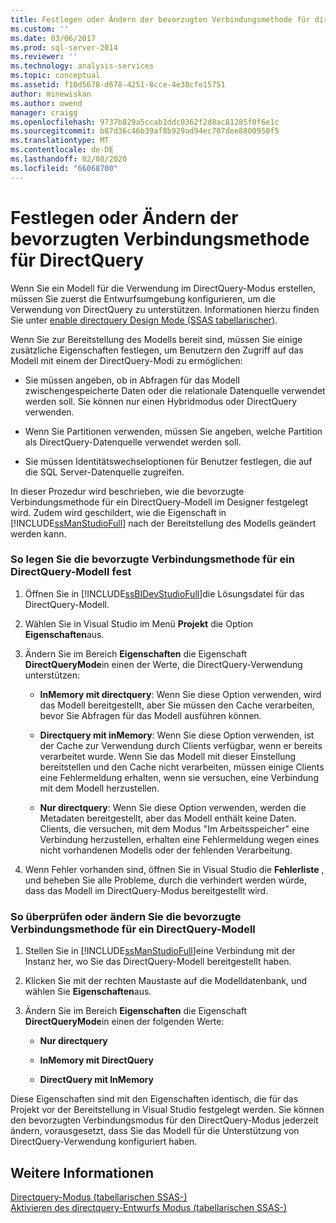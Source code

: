 ```yaml
---
title: Festlegen oder Ändern der bevorzugten Verbindungsmethode für directquery | Microsoft-Dokumentation
ms.custom: ''
ms.date: 03/06/2017
ms.prod: sql-server-2014
ms.reviewer: ''
ms.technology: analysis-services
ms.topic: conceptual
ms.assetid: f10d5678-d678-4251-8cce-4e30cfe15751
author: minewiskan
ms.author: owend
manager: craigg
ms.openlocfilehash: 9737b829a5ccab1ddc0362f2d8ac81285f0f6e1c
ms.sourcegitcommit: b87d36c46b39af8b929ad94ec707dee8800950f5
ms.translationtype: MT
ms.contentlocale: de-DE
ms.lasthandoff: 02/08/2020
ms.locfileid: "66068700"
---
```

# <a name="set-or-change-the-preferred-connection-method-for-directquery"></a>Festlegen oder Ändern der bevorzugten Verbindungsmethode für DirectQuery
  Wenn Sie ein Modell für die Verwendung im DirectQuery-Modus erstellen, müssen Sie zuerst die Entwurfsumgebung konfigurieren, um die Verwendung von DirectQuery zu unterstützen. Informationen hierzu finden Sie unter [enable directquery Design Mode &#40;SSAS tabellarischer&#41;](tabular-models/enable-directquery-mode-in-ssdt.md).  
  
 Wenn Sie zur Bereitstellung des Modells bereit sind, müssen Sie einige zusätzliche Eigenschaften festlegen, um Benutzern den Zugriff auf das Modell mit einem der DirectQuery-Modi zu ermöglichen:  
  
-   Sie müssen angeben, ob in Abfragen für das Modell zwischengespeicherte Daten oder die relationale Datenquelle verwendet werden soll. Sie können nur einen Hybridmodus oder DirectQuery verwenden.  
  
-   Wenn Sie Partitionen verwenden, müssen Sie angeben, welche Partition als DirectQuery-Datenquelle verwendet werden soll.  
  
-   Sie müssen Identitätswechseloptionen für Benutzer festlegen, die auf die SQL Server-Datenquelle zugreifen.  
  
 In dieser Prozedur wird beschrieben, wie die bevorzugte Verbindungsmethode für ein DirectQuery-Modell im Designer festgelegt wird. Zudem wird geschildert, wie die Eigenschaft in [!INCLUDE[ssManStudioFull](../includes/ssmanstudiofull-md.md)] nach der Bereitstellung des Modells geändert werden kann.  
  
### <a name="to-set-the-preferred-connection-method-for-a-directquery-model"></a>So legen Sie die bevorzugte Verbindungsmethode für ein DirectQuery-Modell fest  
  
1.  Öffnen Sie in [!INCLUDE[ssBIDevStudioFull](../includes/ssbidevstudiofull-md.md)]die Lösungsdatei für das DirectQuery-Modell.  
  
2.  Wählen Sie in Visual Studio im Menü **Projekt** die Option **Eigenschaften**aus.  
  
3.  Ändern Sie im Bereich **Eigenschaften** die Eigenschaft **DirectQueryMode**in einen der Werte, die DirectQuery-Verwendung unterstützen:  
  
    -   **InMemory mit directquery**: Wenn Sie diese Option verwenden, wird das Modell bereitgestellt, aber Sie müssen den Cache verarbeiten, bevor Sie Abfragen für das Modell ausführen können.  
  
    -   **Directquery mit inMemory**: Wenn Sie diese Option verwenden, ist der Cache zur Verwendung durch Clients verfügbar, wenn er bereits verarbeitet wurde. Wenn Sie das Modell mit dieser Einstellung bereitstellen und den Cache nicht verarbeiten, müssen einige Clients eine Fehlermeldung erhalten, wenn sie versuchen, eine Verbindung mit dem Modell herzustellen.  
  
    -   **Nur directquery**: Wenn Sie diese Option verwenden, werden die Metadaten bereitgestellt, aber das Modell enthält keine Daten. Clients, die versuchen, mit dem Modus "Im Arbeitsspeicher" eine Verbindung herzustellen, erhalten eine Fehlermeldung wegen eines nicht vorhandenen Modells oder der fehlenden Verarbeitung.  
  
4.  Wenn Fehler vorhanden sind, öffnen Sie in Visual Studio die **Fehlerliste** , und beheben Sie alle Probleme, durch die verhindert werden würde, dass das Modell im DirectQuery-Modus bereitgestellt wird.  
  
### <a name="to-verify-or-change-the-preferred-connection-method-for-a-directquery-model"></a>So überprüfen oder ändern Sie die bevorzugte Verbindungsmethode für ein DirectQuery-Modell  
  
1.  Stellen Sie in [!INCLUDE[ssManStudioFull](../includes/ssmanstudiofull-md.md)]eine Verbindung mit der Instanz her, wo Sie das DirectQuery-Modell bereitgestellt haben.  
  
2.  Klicken Sie mit der rechten Maustaste auf die Modelldatenbank, und wählen Sie **Eigenschaften**aus.  
  
3.  Ändern Sie im Bereich **Eigenschaften** die Eigenschaft **DirectQueryMode**in einen der folgenden Werte:  
  
    -   **Nur directquery**  
  
    -   **InMemory mit DirectQuery**  
  
    -   **DirectQuery mit InMemory**  
  
 Diese Eigenschaften sind mit den Eigenschaften identisch, die für das Projekt vor der Bereitstellung in Visual Studio festgelegt werden. Sie können den bevorzugten Verbindungsmodus für den DirectQuery-Modus jederzeit ändern, vorausgesetzt, dass Sie das Modell für die Unterstützung von DirectQuery-Verwendung konfiguriert haben.  
  
## <a name="see-also"></a>Weitere Informationen  
 [Directquery-Modus &#40;tabellarischen SSAS-&#41;](tabular-models/directquery-mode-ssas-tabular.md)   
 [Aktivieren des directquery-Entwurfs Modus &#40;tabellarischen SSAS-&#41;](tabular-models/enable-directquery-mode-in-ssdt.md)  
  
  
